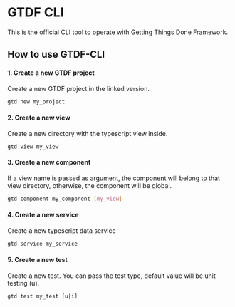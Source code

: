 # GTDF CLI
This is the official CLI tool to operate with Getting Things Done Framework.

## How to use GTDF-CLI


#### 1. Create a new GTDF project

Create a new GTDF project in the linked version.

```bash
gtd new my_project
```



#### 2. Create a new view

Create a new directory with the typescript view inside. 

```
gtd view my_view 
```



#### 3. Create a new component

If a view name is passed as argument, the component will belong to that view directory, otherwise, the component will be global. 

```bash
gtd component my_component [my_view]
```



#### 4. Create a new service

Create a new typescript data service

```bash
gtd service my_service
```



#### 5. Create a new test

Create a new test. You can pass the test type, default value will be unit testing (u). 

```bash
gtd test my_test [u|i]
```
